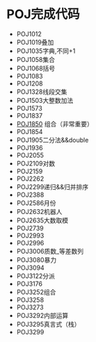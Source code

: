 # POJ完成代码

* POJ1012 
* POJ1019叠加
* POJ1035字典,不同+1
* POJ1058集合
* POJ1068括号
* POJ1083
* POJ1208
* POJ1328线段交集
* POJ1503大整数加法
* POJ1573
* POJ1837
* [POJ1850](https://github.com/yuzhuowen/codingpractice/blob/master/poj/poj1850.cpp) 组合（非常重要）
* POJ1854
* POJ1905二分法&&double
* POJ1936
* POJ2055
* POJ2109对数
* POJ2159
* POJ2262
* POJ2299递归&&归并排序
* POJ2388
* POJ2586月份
* POJ2632机器人
* POJ2635大数取模
* POJ2739
* POJ2993
* POJ2996
* POJ3006质数_等差数列
* POJ3080暴力
* POJ3094
* POJ3122分派
* POJ3176
* POJ3252组合
* POJ3258
* POJ3273
* POJ3292内部运算
* POJ3295真言式（栈）
* POJ3299